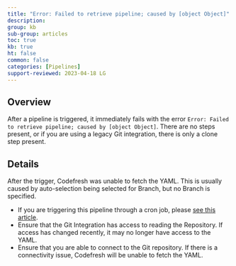 ```yaml
---
title: "Error: Failed to retrieve pipeline; caused by [object Object]"
description: 
group: kb
sub-group: articles
toc: true
kb: true
ht: false
common: false
categories: [Pipelines]
support-reviewed: 2023-04-18 LG
---
```


## Overview

After a pipeline is triggered, it immediately fails with the error `Error: Failed to retrieve pipeline; caused by [object Object]`. There are no steps present, or if you are using a legacy Git integration, there is only a clone step present.

## Details

After the trigger, Codefresh was unable to fetch the YAML. This is usually caused by auto-selection being selected for Branch, but no Branch is specified.

* If you are triggering this pipeline through a cron job, please [see this article]({{site.baseurl}}/docs/kb/articles/selecting-branch-for-cron-activation/).
* Ensure that the Git Integration has access to reading the Repository. If access has changed recently, it may no longer have access to the YAML.
* Ensure that you are able to connect to the Git repository. If there is a connectivity issue, Codefresh will be unable to fetch the YAML.
